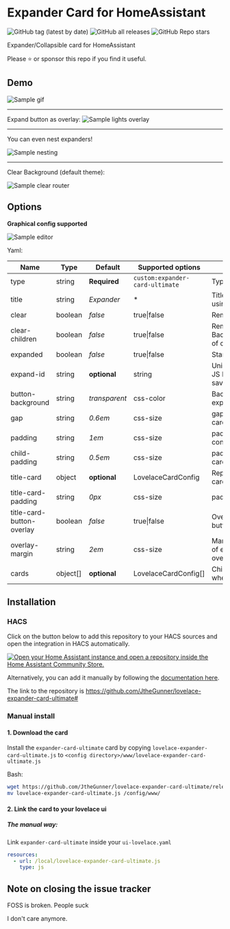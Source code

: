 # Expander Card for HomeAssistant

![GitHub tag (latest by date)](https://img.shields.io/github/v/tag/Alia5/lovelace-expander-card?color=green&label=release)
![GitHub all releases](https://img.shields.io/github/downloads/Alia5/lovelace-expander-card/total)
![GitHub Repo stars](https://img.shields.io/github/stars/Alia5/lovelace-expander-card)

Expander/Collapsible card for HomeAssistant  


Please ⭐️ or sponsor this repo if you find it useful.

## Demo

![Sample gif](examples/example.gif)

---

Expand button as overlay:
![Sample lights overlay](examples/lights_overlay_button.png)

---

You can even nest expanders!  

![Sample nesting](examples/nested.png)

---


Clear Background (default theme):  

![Sample clear router](examples/clear_router.png)

## Options

**Graphical config supported**

![Sample editor](examples/editor.png)


Yaml:

| Name                      | Type     | Default       | Supported options               | Description                                                    |
| ------------------------- | -------- | ------------- |---------------------------------| -------------------------------------------------------------- |
| type                      | string   | **Required**  | `custom:expander-card-ultimate` | Type of the card.                                              |
| title                     | string   | _Expander_    | *                               | Title (Not displayed if using Title-Card)                      |
| clear                     | boolean  | _false_       | true\|false                     | Remove Background                                              |
| clear-children            | boolean  | _false_       | true\|false                     | Remove Backgrounds/Borders of child cards                      |
| expanded                  | boolean  | _false_       | true\|false                     | Start expanded                                                 |
| expand-id                 | string   | **optional**  | string                          | Unique ID to use for JS LocalStorage. Will save expanded state |
| button-background         | string   | _transparent_ | css-color                       | Background color of expand button                              |
| gap                       | string   | _0.6em_       | css-size                        | gap between child cards                                        |
| padding                   | string   | _1em_         | css-size                        | padding of all card content                                    |
| child-padding             | string   | _0.5em_       | css-size                        | padding of child cards                                         |
| title-card                | object   | **optional**  | LovelaceCardConfig              | Replace Title with card                                        |
| title-card-padding        | string   | _0px_         | css-size                        | padding of title-card                                          |
| title-card-button-overlay | boolean  | _false_       | true\|false                     | Overlay expand button over title-card                          |
| overlay-margin            | string   | _2em_         | css-size                        | Margin from top right of expander button (if overlay)          |
| cards                     | object[] | **optional**  | LovelaceCardConfig[]            | Child cards to show when expanded                              |

## Installation

### HACS

Click on the button below to add this repository to your HACS sources and open the integration in HACS automatically.

[![Open your Home Assistant instance and open a repository inside the Home Assistant Community Store.](https://my.home-assistant.io/badges/hacs_repository.svg)](https://my.home-assistant.io/redirect/hacs_repository/?owner=Alia5&repository=lovelace-expander-card&category=integration)

Alternatively, you can add it manually by following the [documentation here](https://hacs.xyz/docs/faq/custom_repositories/).

The link to the repository is https://github.com/JtheGunner/lovelace-expander-card-ultimate#

### Manual install
#### 1. Download the card

Install the `expander-card-ultimate` card by copying `lovelace-expander-card-ultimate.js` to `<config directory>/www/lovelace-expander-card-ultimate.js`

Bash:

```bash
wget https://github.com/JtheGunner/lovelace-expander-card-ultimate/releases/download/latest/lovelace-expander-card.js
mv lovelace-expander-card-ultimate.js /config/www/
```

#### 2. Link the card to your lovelace ui

##### The manual way:

Link `expander-card-ultimate` inside your `ui-lovelace.yaml`

```yaml
resources:
  - url: /local/lovelace-expander-card-ultimate.js
    type: js
```

## Note on closing the issue tracker

FOSS is broken.
People suck

I don't care anymore.
